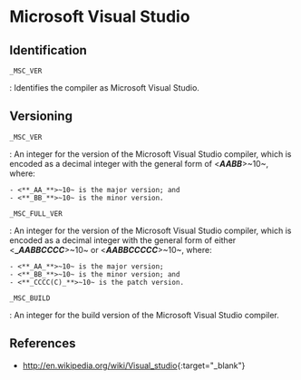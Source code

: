 # Microsoft Visual Studio

## Identification

`_MSC_VER`

:   Identifies the compiler as Microsoft Visual Studio.

## Versioning

`_MSC_VER`

:   An integer for the version of the Microsoft Visual Studio compiler, which is encoded as a decimal integer with the general form of <**_AABB_**>~10~, where:

    - <**_AA_**>~10~ is the major version; and
    - <**_BB_**>~10~ is the minor version.

`_MSC_FULL_VER`

:   An integer for the version of the Microsoft Visual Studio compiler, which is encoded as a decimal integer with the general form of either <**__AABBCCCC_**>~10~ or <**_AABBCCCCC_**>~10~, where:

    - <**_AA_**>~10~ is the major version;
    - <**_BB_**>~10~ is the minor version; and
    - <**_CCCC(C)_**>~10~ is the patch version.

`_MSC_BUILD`

:   An integer for the build version of the Microsoft Visual Studio compiler.

## References

- <http://en.wikipedia.org/wiki/Visual_studio>{:target="_blank"}

